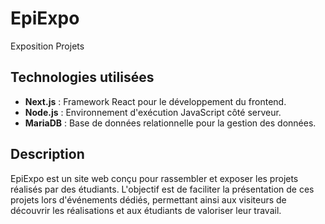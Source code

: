 # EpiExpo
Exposition Projets

## Technologies utilisées

- **Next.js** : Framework React pour le développement du frontend.
- **Node.js** : Environnement d'exécution JavaScript côté serveur.
- **MariaDB** : Base de données relationnelle pour la gestion des données.

## Description

EpiExpo est un site web conçu pour rassembler et exposer les projets réalisés par des étudiants. L'objectif est de faciliter la présentation de ces projets lors d'événements dédiés, permettant ainsi aux visiteurs de découvrir les réalisations et aux étudiants de valoriser leur travail.
